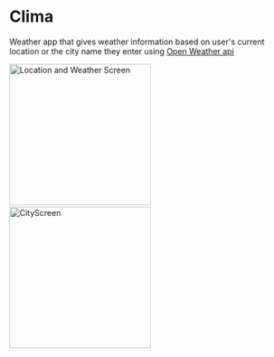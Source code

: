 # Clima 

Weather app that gives weather information based on user's current location or the city name they enter using [Open Weather api](https://openweathermap.org/)

<img src="https://user-images.githubusercontent.com/47930771/101717158-a9034000-3a96-11eb-8a1c-bfdcb295fca5.png" alt="Location and Weather Screen" width="250"/> &nbsp;&nbsp;&nbsp;&nbsp;&nbsp;&nbsp;&nbsp; <img src="https://user-images.githubusercontent.com/47930771/101717172-ae608a80-3a96-11eb-9170-9ff74da983f5.png" alt="CityScreen" width="250"/>


